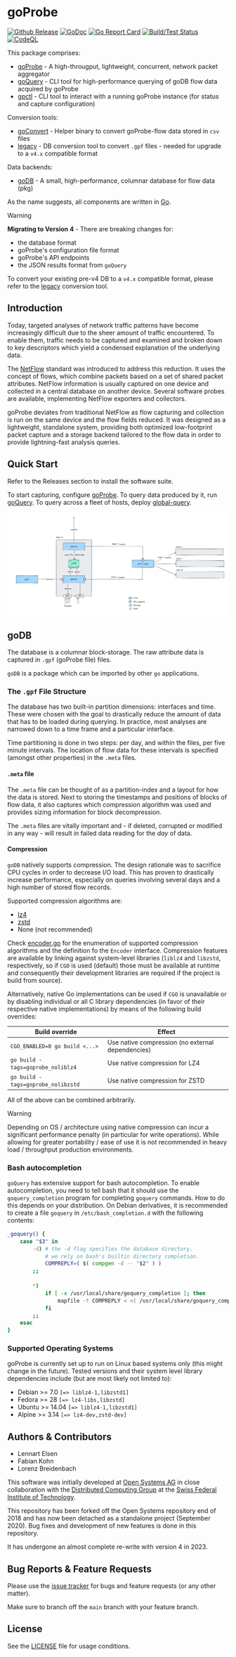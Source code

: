 # goProbe

[![Github Release](https://img.shields.io/github/release/els0r/goProbe.svg)](https://github.com/els0r/goProbe/releases)
[![GoDoc](https://godoc.org/github.com/els0r/goProbe?status.svg)](https://godoc.org/github.com/els0r/goProbe/)
[![Go Report Card](https://goreportcard.com/badge/github.com/els0r/goProbe)](https://goreportcard.com/report/github.com/els0r/goProbe)
[![Build/Test Status](https://github.com/els0r/goProbe/workflows/Go/badge.svg)](https://github.com/els0r/goProbe/actions?query=workflow%3AGo)
[![CodeQL](https://github.com/els0r/goProbe/actions/workflows/codeql.yml/badge.svg)](https://github.com/els0r/goProbe/actions/workflows/codeql.yml)

This package comprises:

* [goProbe](./cmd/goProbe/) - A high-througput, lightweight, concurrent, network packet aggregator
* [goQuery](./cmd/goQuery/) - CLI tool for high-performance querying of goDB flow data acquired by goProbe
* [gpctl](./cmd/gpctl/) - CLI tool to interact with a running goProbe instance (for status and capture configuration)

Conversion tools:

* [goConvert](./cmd/goConvert/) - Helper binary to convert goProbe-flow data stored in `csv` files
* [legacy](./cmd/legacy/) - DB conversion tool to convert `.gpf` files - needed for upgrade to a `v4.x` compatible format

Data backends:

* [goDB](./pkg/goDB/) - A small, high-performance, columnar database for flow data (pkg)

As the name suggests, all components are written in [Go](https://golang.org/).

> [!WARNING]
> **Migrating to Version 4** - There are breaking changes for:
> * the database format
> * goProbe's configuration file format
> * goProbe's API endpoints
> * the JSON results format from `goQuery`
>
> To convert your existing pre-v4 DB to a `v4.x` compatible format, please refer to the [legacy](./cmd/legacy) conversion tool.

## Introduction

Today, targeted analyses of network traffic patterns have become increasingly difficult due to the sheer amount of traffic encountered. To enable them, traffic needs to be captured and examined and broken down to key descriptors which yield a condensed explanation of the underlying data.

The [NetFlow](http://www.ietf.org/rfc/rfc3954.txt) standard was introduced to address this reduction. It uses the concept of flows, which combine packets based on a set of shared packet attributes. NetFlow information is usually captured on one device and collected in a central database on another device. Several software probes are available, implementing NetFlow exporters and collectors.

goProbe deviates from traditional NetFlow as flow capturing and collection is run on the same device and the flow fields reduced. It was designed as a lightweight, standalone system, providing both optimized low-footprint packet capture and a storage backend tailored to the flow data in order to provide lightning-fast analysis queries.

## Quick Start

Refer to the Releases section to install the software suite.

To start capturing, configure [goProbe](./cmd/goProbe/). To query data produced by it, run [goQuery](./cmd/goQuery/). To query across a fleet of hosts, deploy [global-query](./cmd/global-query/).

![](./img/goprobe_system_overview.png)

## goDB

The database is a columnar block-storage. The raw attribute data is captured in `.gpf` (goProbe file) files.

`goDB` is a package which can be imported by other `go` applications.

### The `.gpf` File Structure

The database has two built-in partition dimensions: interfaces and time. These were chosen with the goal to drastically reduce the amount of data that has to be loaded during querying. In practice, most analyses are narrowed down to a time frame and a particular interface.

Time partitioning is done in two steps: per day, and within the files, per five minute intervals. The location of flow data for these intervals is specified (amongst other properties) in the `.meta` files.

#### `.meta` file

The `.meta` file can be thought of as a partition-index and a layout for how the data is stored. Next to storing the timestamps and positions of blocks of flow data, it also captures which compression algorithm was used and provides sizing information for block decompression.

The `.meta` files are vitally important and - if deleted, corrupted or modified in any way - will result in failed data reading for the *day* of data.

#### Compression

`goDB` natively supports compression. The design rationale was to sacrifice CPU cycles in order to decrease I/O load. This has proven to drastically increase performance, especially on queries involving several days and a high number of stored flow records.

Supported compression algorithms are:

* [lz4](https://github.com/lz4/lz4)
* [zstd](https://github.com/facebook/zstd)
* None (not recommended)

Check [encoder.go](./pkg/goDB/encoder/encoder.go) for the enumeration of supported compression algorithms and the definition fo the `Encoder` interface. Compression features are available by linking against system-level libraries (`liblz4` and `libzstd`, respectively, so if `CGO` is used (default) those must be available at runtime and consequently their development libraries are required if the project is build from source).

Alternatively, native Go implementations can be used if `CGO` is unavailable or by disabling individual or all C library dependencies (in favor of their respective native implementations) by means of the following build overrides:

| Build override                     | Effect                                            |
|------------------------------------|---------------------------------------------------|
| `CGO_ENABLED=0 go build <...>`     | Use native compression (no external dependencies) |
| `go build -tags=goprobe_noliblz4`  | Use native compression for LZ4                    |
| `go build -tags=goprobe_nolibzstd` | Use native compression for ZSTD                   |

All of the above can be combined arbitrarily.

> [!WARNING]
> Depending on OS / architecture using native compression can incur a significant performance penalty (in particular for write operations). While allowing for greater portability / ease of use it is not recommended in heavy load / throughput production environments.

### Bash autocompletion

`goQuery` has extensive support for bash autocompletion. To enable autocompletion, you need to tell bash that it should use the `goquery_completion` program for completing `goquery` commands.  How to do this depends on your distribution. On Debian derivatives, it is recommended to create a file `goquery` in `/etc/bash_completion.d` with the following contents:

```bash
_goquery() {
    case "$3" in
        -d) # the -d flag specifies the database directory.
            # we rely on bash's builtin directory completion.
            COMPREPLY=( $( compgen -d -- "$2" ) )
        ;;

        *)
            if [ -x /usr/local/share/goquery_completion ]; then
                mapfile -t COMPREPLY < <( /usr/local/share/goquery_completion bash "${COMP_POINT}" "${COMP_LINE}" )
            fi
        ;;
    esac
}
```

### Supported Operating Systems

goProbe is currently set up to run on Linux based systems only (this might change in the future). Tested versions and their system level library dependencies include (but are most likely not limited to):

* Debian >= 7.0 `[=> liblz4-1,libzstd1]`
* Fedora >= 28 `[=> lz4-libs,libzstd]`
* Ubuntu >= 14.04 `[=> liblz4-1,libzstd1]`
* Alpine >= 3.14 `[=> lz4-dev,zstd-dev]`

## Authors & Contributors

* Lennart Elsen
* Fabian Kohn
* Lorenz Breidenbach

This software was initially developed at [Open Systems AG](https://www.open.ch/) in close collaboration with the [Distributed Computing Group](http://www.disco.ethz.ch/) at the [Swiss Federal Institute of Technology](https://www.ethz.ch/en.html).

This repository has been forked off the Open Systems repository end of 2018 and has now been detached as a standalone project (September 2020). Bug fixes and development of new features is done in this repository.

It has undergone an almost complete re-write with version 4 in 2023.

## Bug Reports & Feature Requests

Please use the [issue tracker](https://github.com/els0r/goProbe/issues) for bugs and feature requests (or any other matter).

Make sure to branch off the `main` branch with your feature branch.

## License

See the [LICENSE](./LICENSE) file for usage conditions.
